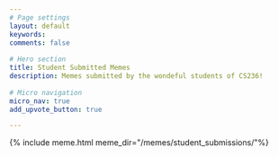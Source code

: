 ```yaml
---
# Page settings
layout: default
keywords:
comments: false
 
# Hero section
title: Student Submitted Memes
description: Memes submitted by the wondeful students of CS236!
 
# Micro navigation
micro_nav: true
add_upvote_button: true

---
```


{% include meme.html meme_dir="/memes/student_submissions/"%}
